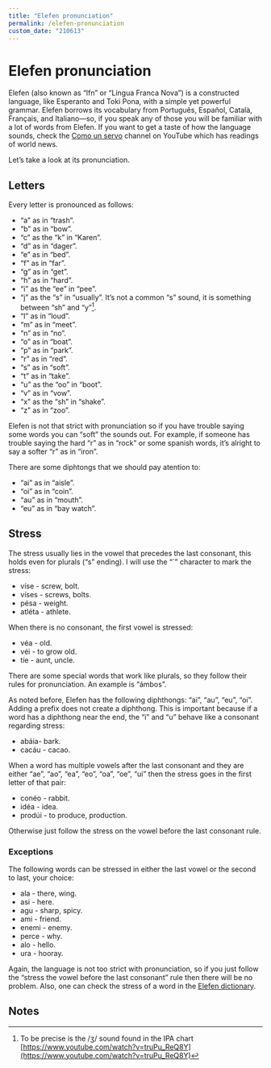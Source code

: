 ```yaml
---
title: "Elefen pronunciation"
permalink: /elefen-pronunciation
custom_date: "210613"
---
```


# Elefen pronunciation

Elefen (also known as “lfn” or “Lingua Franca Nova”) is a constructed language, like Esperanto and Toki Pona, with a simple yet powerful grammar. Elefen borrows its vocabulary from Português, Español, Català, Français, and Italiano—so, if you speak any of those you will be familiar with a lot of words from Elefen. If you want to get a taste of how the language sounds, check the [Como un servo](https://youtube.com/channel/UCDoq8vvm7F0Cu1GlukGUwMg) channel on YouTube which has readings of world news.

Let’s take a look at its pronunciation.

## Letters

Every letter is pronounced as follows:

- “a” as in “trash”.
- “b” as in “bow”.
- “c” as the “k” in “Karen”.
- “d” as in “dager”.
- “e” as in “bed”.
- “f” as in “far”.
- “g” as in “get”.
- “h” as in “hard”.
- “i” as the “ee” in “pee”.
- “j” as the “s” in “usually”. It’s not a common “s” sound, it is something between “sh” and “y”[^1].
- “l” as in “loud”.
- “m” as in “meet”.
- “n” as in “no”.
- “o” as in “boat”.
- “p” as in “park”.
- “r” as in “red”.
- “s” as in “soft”.
- “t” as in “take”.
- “u” as the “oo” in “boot”.
- “v” as in “vow”.
- “x” as the “sh” in “shake”.
- “z” as in “zoo”.

Elefen is not that strict with pronunciation so if you have trouble saying some words you can “soft” the sounds out. For example, if someone has trouble saying the hard “r” as in “rock” or some spanish words, it’s alright to say a softer “r” as in “iron”.

There are some diphtongs that we should pay atention to:

- “ai” as in “aisle”.
- “oi” as in “coin”.
- “au” as in “mouth”.
- “eu” as in “bay watch”.

## Stress

The stress usually lies in the vowel that precedes the last consonant, this holds even for plurals (“s” ending). I will use the “´” character to mark the stress:

- víse - screw, bolt.
- víses - screws, bolts.
- pésa - weight.
- atléta - athlete.

When there is no consonant, the first vowel is stressed:

- véa - old.
- véi - to grow old.
- tíe - aunt, uncle.

There are some special words that work like plurals, so they follow their rules for pronunciation. An example is “ámbos”.

As noted before, Elefen has the following diphthongs: “ai”, “au”, “eu”, “oi”. Adding a prefix does not create a diphthong. This is important because if a word has a diphthong near the end, the “i” and “u” behave like a consonant regarding stress:

- abáia- bark.
- cacáu - cacao.

When a word has multiple vowels after the last consonant and they are either “ae”, “ao”, “ea”, “eo”, “oa”, “oe”, “ui” then the stress goes in the first letter of that pair:

- conéo - rabbit.
- idéa - idea.
- prodúi - to produce, production.

Otherwise just follow the stress on the vowel before the last consonant rule.

### Exceptions

The following words can be stressed in either the last vowel or the second to last, your choice:

- ala - there, wing.
- asi - here.
- agu - sharp, spicy.
- ami - friend.
- enemi - enemy.
- perce - why.
- alo - hello.
- ura - hooray.

Again, the language is not too strict with pronunciation, so if you just follow the “stress the vowel before the last consonant” rule then there will be no problem. Also, one can check the stress of a word in the [Elefen dictionary](https://elefen.org/disionario/).

## Notes

[^1]: To be precise is the /ʒ/ sound found in the IPA chart [https://www.youtube.com/watch?v=truPu_ReQ8Y](https://www.youtube.com/watch?v=truPu_ReQ8Y)
